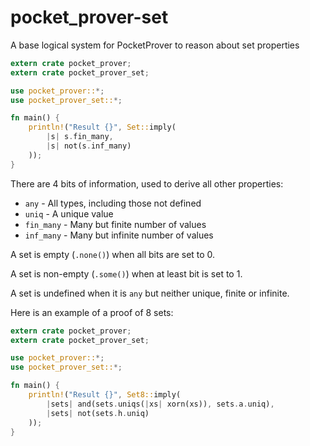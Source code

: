 # pocket_prover-set
A base logical system for PocketProver to reason about set properties

```rust
extern crate pocket_prover;
extern crate pocket_prover_set;

use pocket_prover::*;
use pocket_prover_set::*;

fn main() {
    println!("Result {}", Set::imply(
        |s| s.fin_many,
        |s| not(s.inf_many)
    ));
}
```

There are 4 bits of information, used to derive all other properties:

- `any` - All types, including those not defined
- `uniq` - A unique value
- `fin_many` - Many but finite number of values
- `inf_many` - Many but infinite number of values

A set is empty (`.none()`) when all bits are set to 0.

A set is non-empty (`.some()`) when at least bit is set to 1.

A set is undefined when it is `any` but neither unique, finite or infinite.

Here is an example of a proof of 8 sets:

```rust
extern crate pocket_prover;
extern crate pocket_prover_set;

use pocket_prover::*;
use pocket_prover_set::*;

fn main() {
    println!("Result {}", Set8::imply(
        |sets| and(sets.uniqs(|xs| xorn(xs)), sets.a.uniq),
        |sets| not(sets.h.uniq)
    ));
}
```
